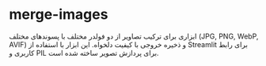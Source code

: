 # merge-images
ابزاری برای ترکیب تصاویر از دو فولدر مختلف با پسوندهای مختلف (JPG, PNG, WebP, AVIF) و ذخیره خروجی با کیفیت دلخواه. این ابزار با استفاده از Streamlit برای رابط کاربری و PIL برای پردازش تصویر ساخته شده است.
